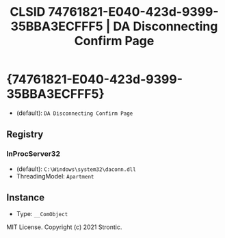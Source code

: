 ﻿---
title: "CLSID 74761821-E040-423d-9399-35BBA3ECFFF5 | DA Disconnecting Confirm Page"
excerpt: What is COM-Object CLSID 74761821-E040-423d-9399-35BBA3ECFFF5?
---

# {74761821-E040-423d-9399-35BBA3ECFFF5}

* (default): `DA Disconnecting Confirm Page`

## Registry


### InProcServer32

* (default): `C:\Windows\system32\daconn.dll`
* ThreadingModel: `Apartment`

## Instance

* Type: `__ComObject`

MIT License. Copyright (c) 2021 Strontic.


